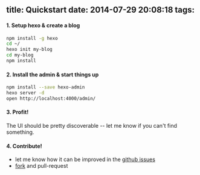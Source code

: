 title: Quickstart
date: 2014-07-29 20:08:18
tags:
---
#### 1. Setup hexo & create a blog
```sh
npm install -g hexo
cd ~/
hexo init my-blog
cd my-blog
npm install
```
#### 2. Install the admin & start things up
```sh
npm install --save hexo-admin
hexo server -d
open http://localhost:4000/admin/
```
#### 3. Profit!
The UI should be pretty discoverable -- let me know if you can't find something.

#### 4. Contribute!
- let me know how it can be improved in the [github issues](https://github.com/jaredly/hexo-admin/issues)
- [fork](https://github.com/jaredly/hexo-admin) and pull-request